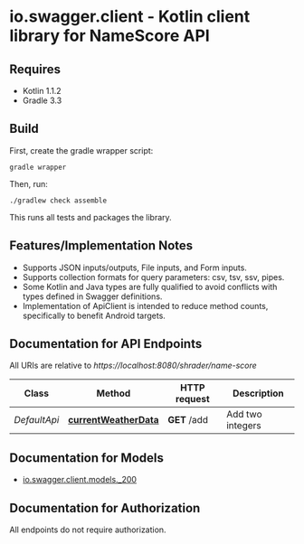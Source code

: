 # io.swagger.client - Kotlin client library for NameScore API

## Requires

* Kotlin 1.1.2
* Gradle 3.3

## Build

First, create the gradle wrapper script:

```
gradle wrapper
```

Then, run:

```
./gradlew check assemble
```

This runs all tests and packages the library.

## Features/Implementation Notes

* Supports JSON inputs/outputs, File inputs, and Form inputs.
* Supports collection formats for query parameters: csv, tsv, ssv, pipes.
* Some Kotlin and Java types are fully qualified to avoid conflicts with types defined in Swagger definitions.
* Implementation of ApiClient is intended to reduce method counts, specifically to benefit Android targets.

<a name="documentation-for-api-endpoints"></a>
## Documentation for API Endpoints

All URIs are relative to *https://localhost:8080/shrader/name-score*

Class | Method | HTTP request | Description
------------ | ------------- | ------------- | -------------
*DefaultApi* | [**currentWeatherData**](docs/DefaultApi.md#currentweatherdata) | **GET** /add | Add two integers

<a name="documentation-for-models"></a>
## Documentation for Models

 - [io.swagger.client.models._200](docs/_200.md)

<a name="documentation-for-authorization"></a>
## Documentation for Authorization

All endpoints do not require authorization.
